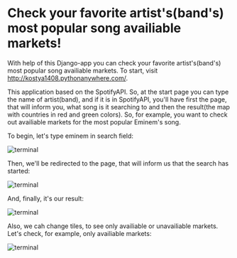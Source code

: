 # Check your favorite artist's(band's) most popular song availiable markets!

With help of this Django-app you can check your favorite artist's(band's) most popular song availiable markets. To start, visit http://kostya1408.pythonanywhere.com/.

This application based on the SpotifyAPI. So, at the start page you can type the name of artist(band), and if it is in SpotifyAPI, you'll have first the page, that will inform you, what song is it searching to and then the result(the map with countries in red and green colors). So, for example, you want to check out availiable markets for the most popular Eminem's song.

To begin, let's type eminem in search field:

![terminal](https://user-images.githubusercontent.com/116595519/221414395-75836a7b-1120-4dfb-a4e4-0bb3568fca7e.png)

Then, we'll be redirected to the page, that will inform us that the search has started:

![terminal](https://user-images.githubusercontent.com/116595519/221414443-6f2e1dd8-1d03-4cd2-ac3a-ca68b2b53230.png)

And, finally, it's our result:

![terminal](https://user-images.githubusercontent.com/116595519/221414468-d2fbbaa8-1824-4517-ade9-5658242e06cc.png)

Also, we cah change tiles, to see only availiable or unavailiable markets. Let's check, for example, only availiable markets:

![terminal](https://user-images.githubusercontent.com/116595519/221414534-8fb2dcc2-7c05-41e1-a293-ab42de36c169.png)

